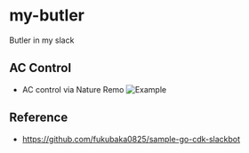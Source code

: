 # my-butler

Butler in my slack

## AC Control

- AC control via Nature Remo
![Example](https://user-images.githubusercontent.com/16548805/71777523-78906780-2fe4-11ea-9e09-7b3981cf3218.png "Example")

## Reference
- https://github.com/fukubaka0825/sample-go-cdk-slackbot